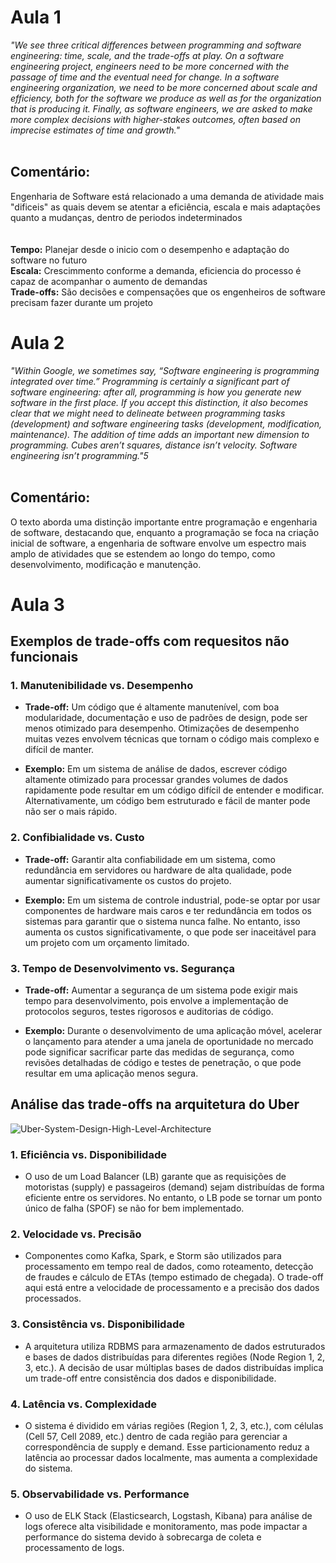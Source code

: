 # Aula 1

*"We see three critical differences between programming and software engineering: time, scale, and the trade-offs at play. On a software engineering project, engineers need to be more concerned with the passage of time and the eventual need for change. In a software engineering organization, we need to be more concerned about scale and efficiency, both for the software we produce as well as for the organization that is producing it. Finally, as software engineers, we are asked to make more complex decisions with higher-stakes outcomes, often based on imprecise estimates of time and growth."*
<br>
<br>
## Comentário:
Engenharia de Software está relacionado a uma demanda de atividade mais "dificeis" as quais devem se atentar a eficiência, escala e mais adaptações quanto a mudanças, dentro de periodos indeterminados
<br>
<br>
<br>
**Tempo:** Planejar desde o inicio com o desempenho e adaptação do software no futuro
<br>
**Escala:** Crescimmento conforme a demanda, eficiencia do processo é capaz de acompanhar o aumento de demandas
<br>
**Trade-offs:** São decisões e compensações que os engenheiros de software precisam fazer durante um projeto

# Aula 2

*"Within Google, we sometimes say, “Software engineering is programming integrated over time.” Programming is certainly a significant part of software engineering: after all, programming is how you generate new software in the first place. If you accept this distinction, it also becomes clear that we might need to delineate between programming tasks (development) and software engineering tasks (development, modification, maintenance). The addition of time adds an important new dimension to programming. Cubes aren’t squares, distance isn’t velocity. Software engineering isn’t programming."5*
<br>
<br>
## Comentário: 

O texto aborda uma distinção importante entre programação e engenharia de software, destacando que, enquanto a programação se foca na criação inicial de software, a engenharia de software envolve um espectro mais amplo de atividades que se estendem ao longo do tempo, como desenvolvimento, modificação e manutenção.

# Aula 3

## Exemplos de trade-offs com requesitos não funcionais

### 1. Manutenibilidade vs. Desempenho

- **Trade-off:** Um código que é altamente manutenível, com boa modularidade, documentação e uso de padrões de design, pode ser menos otimizado para desempenho. Otimizações de desempenho muitas vezes envolvem técnicas que tornam o código mais complexo e difícil de manter.

- **Exemplo:** Em um sistema de análise de dados, escrever código altamente otimizado para processar grandes volumes de dados rapidamente pode resultar em um código difícil de entender e modificar. Alternativamente, um código bem estruturado e fácil de manter pode não ser o mais rápido.

### 2. Confibialidade vs. Custo 

- **Trade-off:** Garantir alta confiabilidade em um sistema, como redundância em servidores ou hardware de alta qualidade, pode aumentar significativamente os custos do projeto.

- **Exemplo:** Em um sistema de controle industrial, pode-se optar por usar componentes de hardware mais caros e ter redundância em todos os sistemas para garantir que o sistema nunca falhe. No entanto, isso aumenta os custos significativamente, o que pode ser inaceitável para um projeto com um orçamento limitado.

### 3. Tempo de Desenvolvimento vs. Segurança

- **Trade-off:** Aumentar a segurança de um sistema pode exigir mais tempo para desenvolvimento, pois envolve a implementação de protocolos seguros, testes rigorosos e auditorias de código.

- **Exemplo:**  Durante o desenvolvimento de uma aplicação móvel, acelerar o lançamento para atender a uma janela de oportunidade no mercado pode significar sacrificar parte das medidas de segurança, como revisões detalhadas de código e testes de penetração, o que pode resultar em uma aplicação menos segura.


## Análise das trade-offs na arquitetura do Uber
![Uber-System-Design-High-Level-Architecture](https://github.com/user-attachments/assets/72989376-50a8-4175-903f-3e5553c88646)

### 1. Eficiência vs. Disponibilidade
-  O uso de um Load Balancer (LB) garante que as requisições de motoristas (supply) e passageiros (demand) sejam distribuídas de forma eficiente entre os servidores. No entanto, o LB pode se tornar um ponto único de falha (SPOF) se não for bem implementado.

### 2. Velocidade vs. Precisão
- Componentes como Kafka, Spark, e Storm são utilizados para processamento em tempo real de dados, como roteamento, detecção de fraudes e cálculo de ETAs (tempo estimado de chegada). O trade-off aqui está entre a velocidade de processamento e a precisão dos dados processados.

### 3. Consistência vs. Disponibilidade
- A arquitetura utiliza RDBMS para armazenamento de dados estruturados e bases de dados distribuídas para diferentes regiões (Node Region 1, 2, 3, etc.). A decisão de usar múltiplas bases de dados distribuídas implica um trade-off entre consistência dos dados e disponibilidade.

### 4. Latência vs. Complexidade
- O sistema é dividido em várias regiões (Region 1, 2, 3, etc.), com células (Cell 57, Cell 2089, etc.) dentro de cada região para gerenciar a correspondência de supply e demand. Esse particionamento reduz a latência ao processar dados localmente, mas aumenta a complexidade do sistema.

### 5. Observabilidade vs. Performance
- O uso de ELK Stack (Elasticsearch, Logstash, Kibana) para análise de logs oferece alta visibilidade e monitoramento, mas pode impactar a performance do sistema devido à sobrecarga de coleta e processamento de logs.
